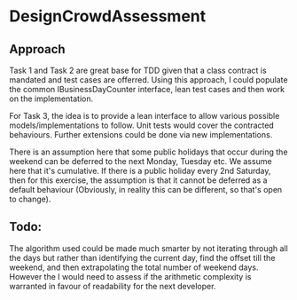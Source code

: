 # DesignCrowdAssessment

## Approach

Task 1 and Task 2 are great base for TDD given that a class contract is mandated and test cases are offerred.
Using this approach, I could populate the common IBusinessDayCounter interface, lean test cases and then work on the implementation.

For Task 3, the idea is to provide a lean interface to allow various possible models/implementations to follow. Unit tests would cover the contracted behaviours.
Further extensions could be done via new implementations.

There is an assumption here that some public holidays that occur during the weekend can be deferred to the next Monday, Tuesday etc. We assume here that it's cumulative.
If there is a public holiday every 2nd Saturday, then for this exercise, the assumption is that it cannot be deferred as a default behaviour 
(Obviously, in reality this can be different, so that's open to change).

## Todo:
The algorithm used could be made much smarter by not iterating through all the days but rather than identifying the current day, find the offset till the weekend, and then extrapolating the total number of weekend days.
However the I would need to assess if the arithmetic complexity is warranted in favour of readability for the next developer. 
